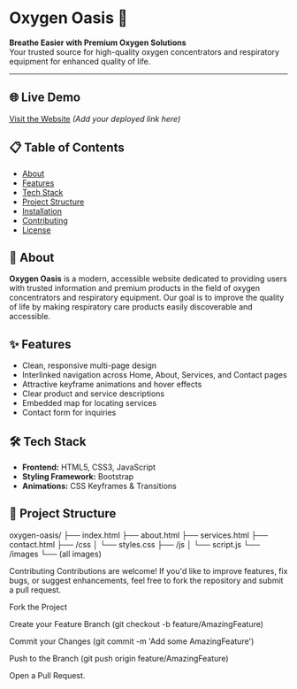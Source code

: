 # Oxygen Oasis 🌿

**Breathe Easier with Premium Oxygen Solutions**  
Your trusted source for high-quality oxygen concentrators and respiratory equipment for enhanced quality of life.

---

## 🌐 Live Demo

[Visit the Website](#) *(Add your deployed link here)*

## 📋 Table of Contents

- [About](#about)
- [Features](#features)
- [Tech Stack](#tech-stack)
- [Project Structure](#project-structure)
- [Installation](#installation)
- [Contributing](#contributing)
- [License](#license)

## 🫧 About

**Oxygen Oasis** is a modern, accessible website dedicated to providing users with trusted information and premium products in the field of oxygen concentrators and respiratory equipment. Our goal is to improve the quality of life by making respiratory care products easily discoverable and accessible.

## ✨ Features

- Clean, responsive multi-page design  
- Interlinked navigation across Home, About, Services, and Contact pages  
- Attractive keyframe animations and hover effects  
- Clear product and service descriptions  
- Embedded map for locating services  
- Contact form for inquiries

## 🛠 Tech Stack

- **Frontend:** HTML5, CSS3, JavaScript  
- **Styling Framework:** Bootstrap  
- **Animations:** CSS Keyframes & Transitions

## 📂 Project Structure

oxygen-oasis/
├── index.html
├── about.html
├── services.html
├── contact.html
├── /css
│ └── styles.css
├── /js
│ └── script.js
└── /images
└── (all images)

 Contributing
Contributions are welcome! If you'd like to improve features, fix bugs, or suggest enhancements, feel free to fork the repository and submit a pull request.

Fork the Project

Create your Feature Branch (git checkout -b feature/AmazingFeature)

Commit your Changes (git commit -m 'Add some AmazingFeature')

Push to the Branch (git push origin feature/AmazingFeature)

Open a Pull Request.